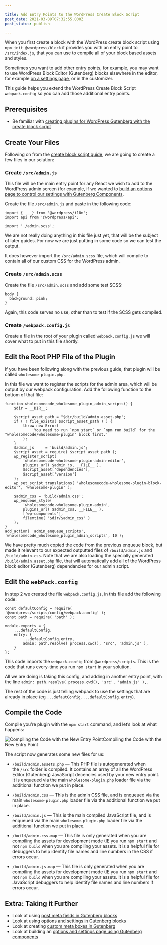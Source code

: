 ```yaml
---

title: Add Entry Points to the WordPress Create Block Script
post_date: 2021-03-09T07:32:55.000Z
post_status: publish

---
```


When you first create a block with the WordPress create block script using `npm init @wordpress/block` it provides you with an entry point to `/src/index.js`, that you can use to compile all of your block based assets and styles.

Sometimes you want to add other entry points, for example, you may want to use WordPress Block Editor (Gutenberg) blocks elsewhere in the editor, for example [on a settings page](https://wholesomecode.ltd/guides/create-settings-page-wordpress-gutenberg-components/), or in the customizer.

This guide helps you extend the WordPress Create Block Script `webpack.config` so you can add those additional entry points.

Prerequisites
------------------

*   Be familiar with [creating plugins for WordPress Gutenberg with the create block script](https://wholesomecode.ltd/guides/creating-plugin-wordpress-gutenberg/)

Create Your Files
--------------------------

Following on from the [create block script guide](https://wholesomecode.ltd/guides/creating-plugin-wordpress-gutenberg/), we are going to create a few files in our solution:

### Create `/src/admin.js`

This file will be the main entry point for any React we wish to add to the WordPress admin screen (for example, if we wanted to [build an options page to control our settings with Gutenberg Components](https://wholesomecode.ltd/guides/create-settings-page-wordpress-gutenberg-components/).  
  
Create the file `/src/admin.js` and paste in the following code:

```
import { __ } from '@wordpress/i18n';
import api from '@wordpress/api';

import './admin.scss';
```

We are not really doing anything in this file just yet, that will be the subject of later guides. For now we are just putting in some code so we can test the output.

It does however import the `/src/admin.scss` file, which will compile to contain all of our custom CSS for the WordPress admin.

### Create `/src/admin.scss`

Create the file `/src/admin.scss` and add some test SCSS:

```
body {
  background: pink;
}
```

Again, this code serves no use, other than to test if the SCSS gets compiled.

### Create `/webpack.config.js`

Create a file in the root of your plugin called `webpack.config.js` we will cover what to put in this file shortly.

Edit the Root PHP File of the Plugin
-----------------------------------------

If you have been following along with the previous guide, that plugin will be called `wholesome-plugin.php`.

In this file we want to register the scripts for the admin area, which will be output by our webpack configuration. Add the following function to the bottom of that file:

```
function wholesomecode_wholesome_plugin_admin_scripts() {
	$dir = __DIR__;

	$script_asset_path = "$dir/build/admin.asset.php";
	if ( ! file_exists( $script_asset_path ) ) {
		throw new Error(
			'You need to run `npm start` or `npm run build` for the "wholesomecode/wholesome-plugin" block first.'
		);
	}
	$admin_js     = 'build/admin.js';
	$script_asset = require( $script_asset_path );
	wp_register_script(
		'wholesomecode-wholesome-plugin-admin-editor',
		plugins_url( $admin_js, __FILE__ ),
		$script_asset['dependencies'],
		$script_asset['version']
	);
	wp_set_script_translations( 'wholesomecode-wholesome-plugin-block-editor', 'wholesome-plugin' );

	$admin_css = 'build/admin.css';
	wp_enqueue_style(
		'wholesomecode-wholesome-plugin-admin',
		plugins_url( $admin_css, __FILE__ ),
		['wp-components'],
		filemtime( "$dir/$admin_css" )
	);
}
add_action( 'admin_enqueue_scripts', 'wholesomecode_wholesome_plugin_admin_scripts', 10 );
```

We have pretty much copied the code from the previous enqueue block, but made it relevant to our expected outputted files of `/build/admin.js` and `/build/admin.css`. Note that we are also loading the specially generated `/build/admin.asset.php` file, that will automatically add all of the WordPress block editor (Gutenberg) dependancies for our admin script.

Edit the `webPack.config`
------------------------------

In step 2 we created the file `webpack.config.js`, in this file add the following code:

```
const defaultConfig = require( '@wordpress/scripts/config/webpack.config' );
const path = require( 'path' );

module.exports = {
    ...defaultConfig,
    entry: {
        ...defaultConfig.entry,
        admin: path.resolve( process.cwd(), 'src', 'admin.js' ),
    }
};
```

This code imports the `webpack.config` from `@wordpress/scripts`. This is the code that runs every-time you run `npm start` in your solution.

All we are doing is taking this config, and adding in another entry point, with the line `admin: path.resolve( process.cwd(), 'src', 'admin.js' ),`.

The rest of the code is just telling webpack to use the settings that are already in place (eg `...defautConfig`, `...defaultConfig.entry`).

Compile the Code
---------------------

Compile you’re plugin with the `npm start` command, and let’s look at what happens:

![Compiling the Code with the New Entry Point](https://cdn.hashnode.com/res/hashnode/image/upload/v1639989746872/cBKwNEwr3.gif)Compiling the Code with the New Entry Point

The script now generates some new files for us:

* `/build/admin.assets.php` — This PHP file is autogenerated when the `/src` folder is compiled. It contains an array of all the WordPress Editor (Gutenberg) JavaScript decencies used by your new entry point. It is enqueued via the main `wholesome-plugin.php` loader file via the additional function we put in place.

* `/build/admin.css` — This is the admin CSS file, and is enqueued via the main `wholesome-plugin.php` loader file via the additional function we put in place.

* `/build/admin.js` — This is the main compiled JavaScript file, and is enqueued via the main `wholesome-plugin.php` loader file via the additional function we put in place.

* `/build/admin.css.map` — This file is only generated when you are compiling the assets for development mode (IE you run `npm start` and not `npm build` when you are compiling your assets. It is a helpful file for debuggers to help identify file names and line numbers in the CSS if errors occur.

* `/build/admin.js.map` — This file is only generated when you are compiling the assets for development mode (IE you run `npm start` and not `npm build` when you are compiling your assets. It is a helpful file for JavaScript debuggers to help identify file names and line numbers if errors occur.

Extra: Taking it Further
--------------------------

*   Look at using [post meta fields in Gutenberg blocks](https://wholesomecode.ltd/guides/post-meta-fields-store-attributes-wordpress-gutenberg/)
*   Look at using [options and settings in Gutenberg blocks](https://wholesomecode.ltd/guides/options-settings-data-wordpress-gutenberg/)
*   Look at creating [custom meta boxes in Gutenberg](https://wholesomecode.ltd/guides/custom-meta-boxes-wordpress-gutenberg/)
*   Look at building an [options and settings page using Gutenberg components](https://wholesomecode.ltd/guides/create-settings-page-wordpress-gutenberg-components/)